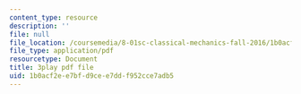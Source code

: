 ```yaml
---
content_type: resource
description: ''
file: null
file_location: /coursemedia/8-01sc-classical-mechanics-fall-2016/1b0acf2ee7bfd9cee7ddf952cce7adb5_NCCzjtqZ28M.pdf
file_type: application/pdf
resourcetype: Document
title: 3play pdf file
uid: 1b0acf2e-e7bf-d9ce-e7dd-f952cce7adb5
---
```

